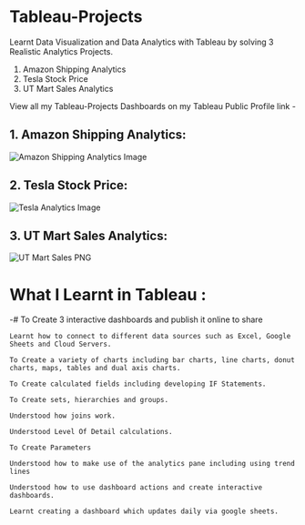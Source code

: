 # Tableau-Projects
Learnt Data Visualization and Data Analytics with Tableau by solving 3 Realistic Analytics Projects.

  1. Amazon Shipping Analytics    
  2. Tesla Stock Price            
  3. UT Mart Sales Analytics            
  

View all my Tableau-Projects Dashboards on my Tableau Public Profile link - 
## 1. Amazon Shipping Analytics:

![Amazon Shipping Analytics Image](https://user-images.githubusercontent.com/73953339/134778288-e469cbb4-0d14-4995-839f-6509c6b56d97.PNG)

## 2. Tesla Stock Price:

![Tesla Analytics Image](https://user-images.githubusercontent.com/73953339/134778321-98ba2da1-5a82-42bd-a680-ba0c76012354.PNG)

## 3. UT Mart Sales Analytics:

![UT Mart Sales PNG](https://user-images.githubusercontent.com/73953339/134778338-29e98c69-3251-4240-9014-648f44ca1f2f.PNG)


# What I Learnt in Tableau :

   -# To Create 3 interactive dashboards and publish it online to share

    Learnt how to connect to different data sources such as Excel, Google Sheets and Cloud Servers.

    To Create a variety of charts including bar charts, line charts, donut charts, maps, tables and dual axis charts.

    To Create calculated fields including developing IF Statements.

    To Create sets, hierarchies and groups.

    Understood how joins work.

    Understood Level Of Detail calculations.

    To Create Parameters

    Understood how to make use of the analytics pane including using trend lines

    Understood how to use dashboard actions and create interactive dashboards.

    Learnt creating a dashboard which updates daily via google sheets.

